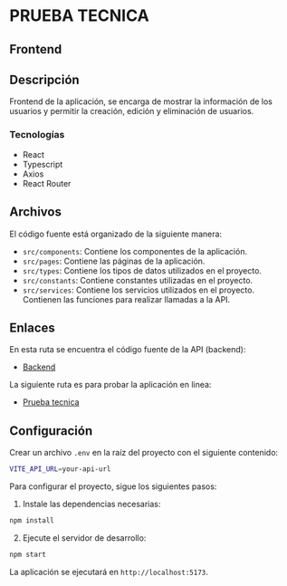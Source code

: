 # PRUEBA TECNICA

## Frontend

## Descripción

Frontend de la aplicación, se encarga de mostrar la información de los usuarios y permitir la creación, edición y eliminación de usuarios.

### Tecnologías

- React
- Typescript
- Axios
- React Router

## Archivos

El código fuente está organizado de la siguiente manera:

- `src/components`: Contiene los componentes de la aplicación.
- `src/pages`: Contiene las páginas de la aplicación.
- `src/types`: Contiene los tipos de datos utilizados en el proyecto.
- `src/constants`: Contiene constantes utilizadas en el proyecto.
- `src/services`: Contiene los servicios utilizados en el proyecto. Contienen las funciones para realizar llamadas a la API.

## Enlaces

En esta ruta se encuentra el código fuente de la API (backend):

- [Backend](https://github.com/Erik5CA/prueba_tecnica_backend)

La siguiente ruta es para probar la aplicación en linea:

- [Prueba tecnica](https://prueba-tecnica-frontend-ncp6.onrender.com)

## Configuración

Crear un archivo `.env` en la raíz del proyecto con el siguiente contenido:

```bash
VITE_API_URL=your-api-url
```

Para configurar el proyecto, sigue los siguientes pasos:

1. Instale las dependencias necesarias:

```bash
npm install
```

2. Ejecute el servidor de desarrollo:

```bash
npm start
```

La aplicación se ejecutará en `http://localhost:5173`.
